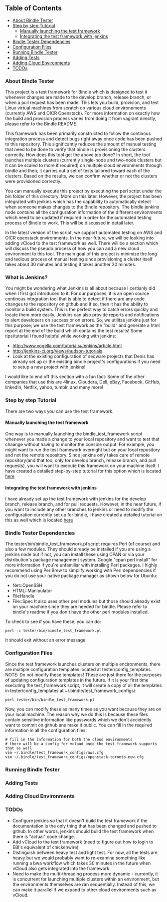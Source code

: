 ## Table of Contents

* [About Bindle Tester](#about-bindle-tester)
* [Step by step Tutorial](#step-by-step-tutorial)
  * [Manually launching the test framework](#manually-launching-the-test-framework)
  * [Integrating the test framework with jenkins](#integrating-the-test-framework-with-jenkins)
* [Bindle Tester Dependencies](#installing)
* [Configuration Files](#configuration-files)
* [Running Bindle Tester](#running-bindle-tester)
* [Adding Tests](#adding-tests)
* [Adding Cloud Environments](#adding-cloud-environments)
* [TODOs](#todos)

### About Bindle Tester

This project is a test framework for Bindle which is designed to test it whenever changes are made to the develop branch, release branch, or when a pull request has been made. This lets you build, provision, and test Linux virtual machines from scratch on various cloud environements (currently AWS and OICR Openstack). For more information on exactly how the build and provision process varies from doing it from vagrant directly, please refer to the Bindle README. 

This framework has been primarily constructed to follow the continous integration process and detect bugs right away once code has been pushed to this repository. This significantly reduces the amount of manual testing that need to be done to verify that bindle is provisioning the clusters correctly. How does this tool get the above job done? In short, the tool launches multiple clusters (currently single-node and two-node clusters but it can be scaled to more if required) on multiple cloud environments through bindle and then, it carries out a set of tests tailored toward each of the clusters. Based on the results, we can confirm whether or not the clusters were provisioned correctly. 

You can manually execute this project by executing the perl script under the bin folder of this directory. More on this later. However, the project has been integrated with jenkins which has the capability to automatically detect when someone makes changes to the Bindle repository. The bindle jenkins node contains all the configuration information of the different environments which need to be updated if required in order for the automated testing process of Bindle to work. This will be discussed in detail later. 

In the latest version of the script, we support automated testing on AWS and OICR openstack environments. In the near future, we will be looking into adding vCloud to the test framework as well. There will be a section which will discuss the pseudo process of how you can add a new cloud environment to this tool. The main goal of this project is minimize the long and tedious process of manual testing since provisioning a cluster itself takes about 30 minutes and testing it takes another 30 minutes. 

### What is Jenkins?
You might be wondering what Jenkins is all about because I certianly did when I first got introduced to it. For our purposes, it is an open source continous integration tool that is able to detect if there are any code changes to the repository on github and if so, then it has the ability to monitor a build system. This is the perfect way to catch errors quickly and locate them more easily. Jenkins can also provide reports and notifications to alert developers on success or on errors. So, we utilitze jenkins just for this purpose; we use the test framework as the "build" and generate a html report at the end of the build which contains the test results! Some tips/tutorial I found helpful while working with jenkins:
* http://www.vogella.com/tutorials/Jenkins/article.html
* http://jenkins-ci.org/views/hudson-tutorials
* Look at the existing configuration of seqware projects that Denis has already set up or the existing bindle project's configurations if you need to setup a new project with jenkins!

I would like to end off this section with a fun fact: Some of the other companies that use this are 4linux, Cloudera, Dell, eBay, Facebook, GitHub, linkedIn, Netflix, yahoo, tumblr, and many more! 

### Step by step Tutorial

There are two ways you can use the test framework. 

#### Manually launching the test framework
One way is to manually launching the bindle_test_framework script whenever you made a change to your local repository and want to test that chaange without having to monitor the console output. For example, you might want to run the test framework overnight but on your local repository and not the remote repository. Since jenkins only takes care of remote repository(and that too, only for develop branch, release branch, and pull requests), you will want to execute this framework on your machine itself. I have  created a detailed step-by-step tutorial for this option which is located [here](https://github.com/CloudBindle/Bindle/edit/feature/bindle_test_framework/tester/test_framework_manual_launch.md)

#### Integrating the test framework with jenkins
I have already set up the test framework with jenkins for the develop branch, release branch, and for pull requests. However, in the near future, if you want to include any other branches to jenkins or need to modify the configuration currently set up for bindle, I have created a detailed tutorial on this as well which is located [here](https://github.com/CloudBindle/Bindle/edit/feature/bindle_test_framework/tester/test_framework_jenkins.md)

### Bindle Tester Dependencies

The tester/bin/bindle_test_framework.pl script requires Perl (of course) and also a few modules. They should already be installed if you are using a jenkins node but if not, you can install these using CPAN or via your distribution's package management system. Google "cpan perl install" for more information if you're unfamiliar with installing Perl packages. I highly recommend using PerlBrew to simplify working with Perl dependencies if you do not use your native package manager as shown below for Ubuntu:
* Net::OpenSSH
* HTML::Manipulator
* FileHandle
* File::Spec
It also uses other perl modules but those should already exist on your machine since they are needed for bindle. Please refer to bindle's readme if you don't have the other perl modules installed.

To check to see if you have these, you can do:

    perl -c tester/bin/bindle_test_framework.pl
	  
It should exit without an error message. 

### Configuration Files

Since the test framework launches clusters on multiple encironments, there are multiple configuration templates located at tester/config_templates. NOTE: Do not modify these templates! These are just there for the purposes of updating configuration templates in the future. If it is your first time executing the test_framework script, it will create a copy of all the templates in tester/config_templates at ~/.bindle/test_framework_configs/:

    perl tester/bin/bindle_test_framework.pl

Now, you can modify these as many times as you want because they are on your local machine. The reason why we do this is because these files contain sensitive information like passwords which we don't accidently want to commit on github ans make it public. You can fill in the required information in all the configuration files:

    # fill in the information for both the cloud environments 
    # there will be a config for vcloud once the test framework supports that as well
    vim ~/.bindle/test_framework_configs/aws.cfg
    vim ~/.bindle/test_framework_configs/openstack-toronto-new.cfg
    
### Running Bindle Tester

### Adding Tests 

### Adding Cloud Environments


### TODOs
* Configure jenkins so that it doesn't build the test framework if the documentation is the only thing that has been changed and pushed to github. In other words, jenkins should build the test framework when there is "actual" code change.
* Add vCloud to the test framework (need to figure out how to login to EBI's equivalent of chickenwire)
* Distinguish between heavy test and light test. For now, all the tests are heavy but we would probably want to re-examine something like running a bwa workflow which takes 30 minutes in the future when vCloud also gets integrated into the framework.
* Need to make the multi-threading process more dynamic - currently, it is concurrent for launching multiple clusters within an environment, but the environments themselves are ran sequentially. Instead of this, we can make it parallel if we expand to other cloud environments such as vCloud.
